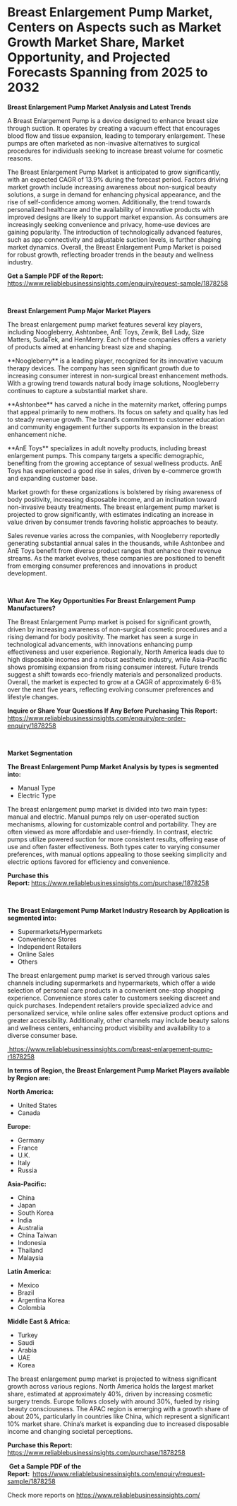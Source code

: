 <p><h1>Breast Enlargement Pump Market, Centers on Aspects such as Market Growth Market Share, Market Opportunity, and Projected Forecasts Spanning from 2025 to 2032</h1></p><p><strong>Breast Enlargement Pump Market Analysis and Latest Trends</strong></p>
<p><p>A Breast Enlargement Pump is a device designed to enhance breast size through suction. It operates by creating a vacuum effect that encourages blood flow and tissue expansion, leading to temporary enlargement. These pumps are often marketed as non-invasive alternatives to surgical procedures for individuals seeking to increase breast volume for cosmetic reasons.</p><p>The Breast Enlargement Pump Market is anticipated to grow significantly, with an expected CAGR of 13.9% during the forecast period. Factors driving market growth include increasing awareness about non-surgical beauty solutions, a surge in demand for enhancing physical appearance, and the rise of self-confidence among women. Additionally, the trend towards personalized healthcare and the availability of innovative products with improved designs are likely to support market expansion. As consumers are increasingly seeking convenience and privacy, home-use devices are gaining popularity. The introduction of technologically advanced features, such as app connectivity and adjustable suction levels, is further shaping market dynamics. Overall, the Breast Enlargement Pump Market is poised for robust growth, reflecting broader trends in the beauty and wellness industry.</p></p>
<p><strong>Get a Sample PDF of the Report:&nbsp;</strong> <a href="https://www.reliablebusinessinsights.com/enquiry/request-sample/1878258?utm_campaign=2760&utm_medium=2&utm_source=Github&utm_content=ia&utm_term=04042025&utm_id=breast-enlargement-pump">https://www.reliablebusinessinsights.com/enquiry/request-sample/1878258</a></p>
<p>&nbsp;</p>
<p><strong>Breast Enlargement Pump Major Market Players</strong></p>
<p><p>The breast enlargement pump market features several key players, including Noogleberry, Ashtonbee, AnE Toys, Zewik, Bell Lady, Size Matters, SudaTek, and HenMerry. Each of these companies offers a variety of products aimed at enhancing breast size and shaping.</p><p>**Noogleberry** is a leading player, recognized for its innovative vacuum therapy devices. The company has seen significant growth due to increasing consumer interest in non-surgical breast enhancement methods. With a growing trend towards natural body image solutions, Noogleberry continues to capture a substantial market share.</p><p>**Ashtonbee** has carved a niche in the maternity market, offering pumps that appeal primarily to new mothers. Its focus on safety and quality has led to steady revenue growth. The brand’s commitment to customer education and community engagement further supports its expansion in the breast enhancement niche.</p><p>**AnE Toys** specializes in adult novelty products, including breast enlargement pumps. This company targets a specific demographic, benefiting from the growing acceptance of sexual wellness products. AnE Toys has experienced a good rise in sales, driven by e-commerce growth and expanding customer base.</p><p>Market growth for these organizations is bolstered by rising awareness of body positivity, increasing disposable income, and an inclination toward non-invasive beauty treatments. The breast enlargement pump market is projected to grow significantly, with estimates indicating an increase in value driven by consumer trends favoring holistic approaches to beauty.</p><p>Sales revenue varies across the companies, with Noogleberry reportedly generating substantial annual sales in the thousands, while Ashtonbee and AnE Toys benefit from diverse product ranges that enhance their revenue streams. As the market evolves, these companies are positioned to benefit from emerging consumer preferences and innovations in product development.</p></p>
<p>&nbsp;</p>
<p><strong>What Are The Key Opportunities For Breast Enlargement Pump Manufacturers?</strong></p>
<p><p>The Breast Enlargement Pump market is poised for significant growth, driven by increasing awareness of non-surgical cosmetic procedures and a rising demand for body positivity. The market has seen a surge in technological advancements, with innovations enhancing pump effectiveness and user experience. Regionally, North America leads due to high disposable incomes and a robust aesthetic industry, while Asia-Pacific shows promising expansion from rising consumer interest. Future trends suggest a shift towards eco-friendly materials and personalized products. Overall, the market is expected to grow at a CAGR of approximately 6-8% over the next five years, reflecting evolving consumer preferences and lifestyle changes.</p></p>
<p><strong>Inquire or Share Your Questions If Any Before Purchasing This Report:</strong> <a href="https://www.reliablebusinessinsights.com/enquiry/pre-order-enquiry/1878258?utm_campaign=2760&utm_medium=2&utm_source=Github&utm_content=ia&utm_term=04042025&utm_id=breast-enlargement-pump">https://www.reliablebusinessinsights.com/enquiry/pre-order-enquiry/1878258</a></p>
<p>&nbsp;</p>
<p><strong>Market Segmentation</strong></p>
<p><strong>The Breast Enlargement Pump Market Analysis by types is segmented into:</strong></p>
<p><ul><li>Manual Type</li><li>Electric Type</li></ul></p>
<p><p>The breast enlargement pump market is divided into two main types: manual and electric. Manual pumps rely on user-operated suction mechanisms, allowing for customizable control and portability. They are often viewed as more affordable and user-friendly. In contrast, electric pumps utilize powered suction for more consistent results, offering ease of use and often faster effectiveness. Both types cater to varying consumer preferences, with manual options appealing to those seeking simplicity and electric options favored for efficiency and convenience.</p></p>
<p><strong>Purchase this Report:&nbsp;</strong><a href="https://www.reliablebusinessinsights.com/purchase/1878258?utm_campaign=2760&utm_medium=2&utm_source=Github&utm_content=ia&utm_term=04042025&utm_id=breast-enlargement-pump">https://www.reliablebusinessinsights.com/purchase/1878258</a></p>
<p>&nbsp;</p>
<p><strong>The Breast Enlargement Pump Market Industry Research by Application is segmented into:</strong></p>
<p><ul><li>Supermarkets/Hypermarkets</li><li>Convenience Stores</li><li>Independent Retailers</li><li>Online Sales</li><li>Others</li></ul></p>
<p><p>The breast enlargement pump market is served through various sales channels including supermarkets and hypermarkets, which offer a wide selection of personal care products in a convenient one-stop shopping experience. Convenience stores cater to customers seeking discreet and quick purchases. Independent retailers provide specialized advice and personalized service, while online sales offer extensive product options and greater accessibility. Additionally, other channels may include beauty salons and wellness centers, enhancing product visibility and availability to a diverse consumer base.</p></p>
<p><a href="https://www.reliablebusinessinsights.com/breast-enlargement-pump-r1878258?utm_campaign=2760&utm_medium=2&utm_source=Github&utm_content=ia&utm_term=04042025&utm_id=breast-enlargement-pump">&nbsp;https://www.reliablebusinessinsights.com/breast-enlargement-pump-r1878258</a></p>
<p><strong>In terms of Region, the Breast Enlargement Pump Market Players available by Region are:</strong></p>
<p>
    <p> <strong> North America: </strong>
        <ul>
            <li>United States</li>
            <li>Canada</li>
        </ul>
        </p> 
    <p> <strong> Europe: </strong>
        <ul>
            <li>Germany</li>
            <li>France</li>
            <li>U.K.</li>
            <li>Italy</li>
            <li>Russia</li>
        </ul>
        </p> 
    <p> <strong> Asia-Pacific: </strong>
        <ul>
            <li>China</li>
            <li>Japan</li>
            <li>South Korea</li>
            <li>India</li>
            <li>Australia</li>
            <li>China Taiwan</li>
            <li>Indonesia</li>
            <li>Thailand</li>
            <li>Malaysia</li>
        </ul>
        </p> 
    <p> <strong> Latin America: </strong>
        <ul>
            <li>Mexico</li>
            <li>Brazil</li>
            <li>Argentina Korea</li>
            <li>Colombia</li>
        </ul>
        </p> 
    <p> <strong> Middle East & Africa: </strong>
        <ul>
            <li>Turkey</li>
            <li>Saudi</li>
            <li>Arabia</li>
            <li>UAE</li>
            <li>Korea</li>
        </ul>
    </p>
    </p>
<p><p>The breast enlargement pump market is projected to witness significant growth across various regions. North America holds the largest market share, estimated at approximately 40%, driven by increasing cosmetic surgery trends. Europe follows closely with around 30%, fueled by rising beauty consciousness. The APAC region is emerging with a growth share of about 20%, particularly in countries like China, which represent a significant 10% market share. China’s market is expanding due to increased disposable income and changing societal perceptions.</p></p>
<p><strong>Purchase this Report: </strong><a href="https://www.reliablebusinessinsights.com/purchase/1878258?utm_campaign=2760&utm_medium=2&utm_source=Github&utm_content=ia&utm_term=04042025&utm_id=breast-enlargement-pump">https://www.reliablebusinessinsights.com/purchase/1878258</a></p>
<p>&nbsp;<strong>Get a Sample PDF of the Report:&nbsp;&nbsp;</strong><a href="https://www.reliablebusinessinsights.com/enquiry/request-sample/1878258?utm_campaign=2760&utm_medium=2&utm_source=Github&utm_content=ia&utm_term=04042025&utm_id=breast-enlargement-pump">https://www.reliablebusinessinsights.com/enquiry/request-sample/1878258</a></p>
<p><strong></strong></p>
<p>Check more reports on <a href="https://www.reliablebusinessinsights.com/?utm_campaign=2760&utm_medium=2&utm_source=Github&utm_content=ia&utm_term=04042025&utm_id=breast-enlargement-pump">https://www.reliablebusinessinsights.com/</a></p>